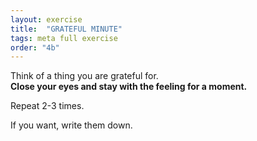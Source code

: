 ```yaml
---
layout: exercise
title:  "GRATEFUL MINUTE"
tags: meta full exercise
order: "4b"
---
```


Think of a thing you are grateful for.  
**Close your eyes and stay with the feeling for a moment.**  

Repeat 2-3 times.

If you want, write them down.